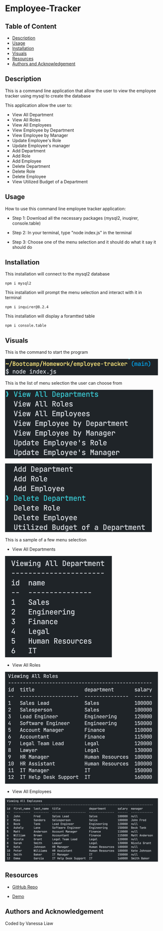 # Employee-Tracker

## Table of Content 

- [Description](#description)
- [Usage](#usage)
- [Installation](#installation)
- [Visuals](#visuals)
- [Resources](#resources)
- [Authors and Acknowledgement](#authors-and-acknowledgement)

## Description 

This is a command line application that allow the user to view the employee tracker using mysql to create the database

This application allow the user to:
- View All Department 
- View All Roles
- View All Employees
- View Employee by Department
- View Employee by Manager
- Update Employee's Role
- Update Employee's manager
- Add Department
- Add Role
- Add Employee 
- Delete Department
- Delete Role 
- Delete Employee
- View Utilized Budget of a Department

## Usage

How to use this command line employee tracker application:

- Step 1: Download all the necessary packages (mysql2, inuqirer, console.table)

- Step 2: In your terminal, type "node index.js" in the terminal

- Step 3: Choose one of the menu selection and it should do what it say it should do

## Installation 

This installation will connect to the mysql2 database 

```
npm i mysql2
```

This installation will prompt the menu selection and interact with it in terminal 

```
npm i inquirer@8.2.4
```

This installation will display a foramtted table 

```
npm i console.table
```

## Visuals

This is the command to start the program 

![Command to Start Application](./images/start-command.png)

This is the list of menu selection the user can choose from

![List of Choices 1](./images/choice-1.png)

![List of Choices 2](./images/choice-2.png)

This is a sample of a few menu selection

- View All Departments

![View All Department](./images/view-department.png)

- View All Roles

![View All Roles](./images/view-role.png)

- View All Employees

![View All Employees](./images/view-employee.png)

## Resources 

- [GitHub Repo](https://github.com/VanessaLiaw021/employee-tracker)

- [Demo](https://drive.google.com/file/d/18cgpsEDhZt_8cx7xqGqAdcWTLanwhcE0/view)

## Authors and Acknowledgement

Coded by Vanessa Liaw